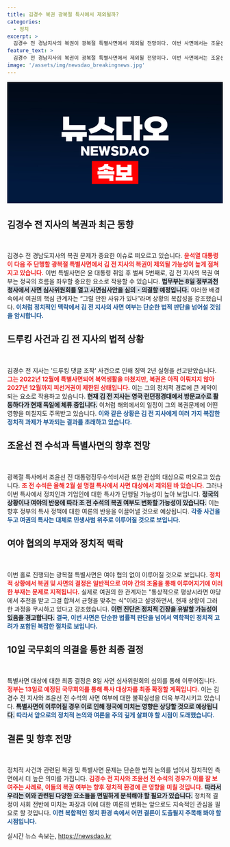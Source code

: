 ```yaml
---
title: 김경수 복권 광복절 특사에서 제외될까?
categories:
  - 정치
excerpt: >
  김경수 전 경남지사의 복권이 광복절 특별사면에서 제외될 전망이다. 이번 사면에서는 조윤선 전 수석비서관 등 일부 정치인과 기업인이 포함될 것으로 예상되며, 민생사범 위주로 진행될 예정이다. 궁금증을 자아내는 사면 대상은 어떻게 결정될까?
feature_text: >
  김경수 전 경남지사의 복권이 광복절 특별사면에서 제외될 전망이다. 이번 사면에서는 조윤선 전 수석비서관 등 일부 정치인과 기업인이 포함될 것으로 예상되며, 민생사범 위주로 진행될 예정이다. 궁금증을 자아내는 사면 대상은 어떻게 결정될까?
image: '/assets/img/newsdao_breakingnews.jpg'
---
```


<p><img src="/assets/img/newsdao_breakingnews.jpg" alt="koreaapp 속보" /></p>

<h2 data-ke-size="size26">김경수 전 지사의 복권과 최근 동향</h2>

<p data-ke-size="size16">&nbsp;</p>

<p>김경수 전 경남도지사의 복권 문제가 중요한 이슈로 떠오르고 있습니다. <b><span style="color: #ee2323;">윤석열 대통령이 다음 주 단행할 광복절 특별사면에서 김 전 지사의 복권이 제외될 가능성이 높게 점쳐지고 있습니다.</span></b> 이번 특별사면은 윤 대통령 취임 후 벌써 5번째로, 김 전 지사의 복권 여부는 정국의 흐름을 좌우할 중요한 요소로 작용할 수 있습니다. <b><span style="background-color: #21538527;">법무부는 8일 정부과천청사에서 사면 심사위원회를 열고 사면심사안을 심의・의결할 예정입니다.</span></b> 이러한 배경 속에서 여권의 핵심 관계자는 “그럴 만한 사유가 있나”라며 상황의 복잡성을 강조했습니다. <b><span style="color: #1a5490;">이처럼 정치적인 맥락에서 김 전 지사의 사면 여부는 단순한 법적 판단을 넘어설 것임을 암시합니다.</span></b></p>

<h2 data-ke-size="size26">드루킹 사건과 김 전 지사의 법적 상황</h2>

<p data-ke-size="size16">&nbsp;</p>

<p>김경수 전 지사는 '드루킹 댓글 조작' 사건으로 인해 징역 2년 실형을 선고받았습니다. <b><span style="color: #ee2323;">그는 2022년 12월에 특별사면되어 복역생활을 마쳤지만, 복권은 아직 이뤄지지 않아 2027년 12월까지 피선거권이 제한된 상태입니다.</span></b> 이는 그의 정치적 경로에 큰 제약이 되는 요소로 작용하고 있습니다. <b><span style="background-color: #21538527;">현재 김 전 지사는 영국 런던정경대에서 방문교수로 활동하다가 현재 독일에 체류 중입니다.</span></b> 이처럼 해외에서의 일정이 그의 복권문제에 어떤 영향을 미칠지도 주목받고 있습니다. <b><span style="color: #1a5490;">이와 같은 상황은 김 전 지사에게 여러 가지 복잡한 정치적 과제가 부과되는 결과를 초래하고 있습니다.</span></b></p>

<h2 data-ke-size="size26">조윤선 전 수석과 특별사면의 향후 전망</h2>

<p data-ke-size="size16">&nbsp;</p>

<p>광복절 특사에서 조윤선 전 대통령정무수석비서관 또한 관심의 대상으로 떠오르고 있습니다. <b><span style="color: #ee2323;">조 전 수석은 올해 2월 설 명절 특사에서 사면 대상에서 제외된 바 있습니다.</span></b> 그러나 이번 특사에서 정치인과 기업인에 대한 특사가 단행될 가능성이 높아 보입니다. <b><span style="background-color: #21538527;">정국의 상황이나 여야의 반응에 따라 조 전 수석의 복권 여부도 변화할 가능성이 있습니다.</span></b> 이는 향후 정부의 특사 정책에 대한 여론의 반응을 이끌어낼 것으로 예상됩니다. <b><span style="color: #1a5490;">각종 사건을 두고 여권의 특사는 대체로 민생사범 위주로 이루어질 것으로 보입니다.</span></b></p>

<h2 data-ke-size="size26">여야 협의의 부재와 정치적 맥락</h2>

<p data-ke-size="size16">&nbsp;</p>

<p>이번 홀로 진행되는 광복절 특별사면은 여야 협의 없이 이루어질 것으로 보입니다. <b><span style="color: #ee2323;">정치적 상황에서 복권 및 사면의 결정은 일반적으로 여야 간의 조율을 통해 이루어지기에 이러한 부재는 문제로 지적됩니다.</span></b> 실제로 여권의 한 관계자는 "통상적으로 평상시라면 야당에서 추천을 받고 그걸 합쳐서 균형을 맞추는 식"이라고 설명하면서, 현재 상황이 그러한 과정을 무시하고 있다고 강조했습니다. <b><span style="background-color: #21538527;">이런 진단은 정치적 긴장을 유발할 가능성이 있음을 경고합니다.</span></b> <b><span style="color: #1a5490;">결국, 이번 사면은 단순한 법률적 판단을 넘어서 역학적인 정치적 고려가 포함된 복잡한 절차로 보입니다.</span></b></p>

<h2 data-ke-size="size26">10일 국무회의 의결을 통한 최종 결정</h2>

<p data-ke-size="size16">&nbsp;</p>

<p>특별사면 대상에 대한 최종 결정은 8일 사면 심사위원회의 심의를 통해 이루어집니다. <b><span style="color: #ee2323;">정부는 13일로 예정된 국무회의를 통해 특사 대상자를 최종 확정할 계획입니다.</span></b> 이는 김경수 전 지사와 조윤선 전 수석의 사면 여부에 대한 불확실성을 더욱 부각시키고 있습니다. <b><span style="background-color: #21538527;">특별사면이 이루어질 경우 이로 인해 정국에 미치는 영향은 상당할 것으로 예상됩니다.</span></b> <b><span style="color: #1a5490;">따라서 앞으로의 정치적 논의와 여론을 주의 깊게 살펴야 할 시점이 도래했습니다.</span></b></p>

<h2 data-ke-size="size26">결론 및 향후 전망</h2>

<p data-ke-size="size16">&nbsp;</p>

<p>정치적 사건과 관련된 복권 및 특별사면 문제는 단순한 법적 논의를 넘어서 정치적인 측면에서 더 높은 의미를 가집니다. <b><span style="color: #ee2323;">김경수 전 지사와 조윤선 전 수석의 경우가 이를 잘 보여주는 사례로, 이들의 복권 여부는 향후 정치적 환경에 큰 영향을 미칠 것입니다.</span></b> <b><span style="background-color: #21538527;">따라서 우리는 이와 관련된 다양한 요소들을 면밀하게 분석해야 할 필요가 있습니다.</span></b> 정치적 결정이 사회 전반에 미치는 파장과 이에 대한 여론의 변화는 앞으로도 지속적인 관심을 필요로 할 것입니다. <b><span style="color: #1a5490;">이런 복합적인 정치 환경 속에서 어떤 결론이 도출될지 주목해 봐야 할 시점입니다.</span></b></p>
실시간 뉴스 속보는, <a href="https://newsdao.kr" rel="dofollow">https://newsdao.kr</a>


